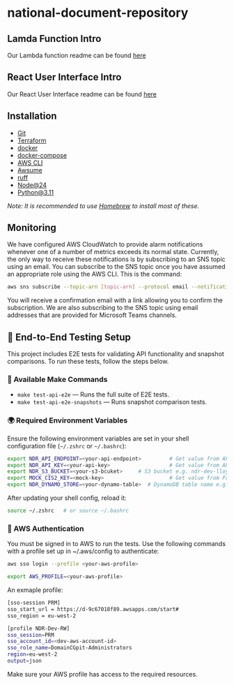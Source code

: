 # national-document-repository

## Lamda Function Intro

Our Lambda function readme can be found [here](lambdas/README.md)

## React User Interface Intro

Our React User Interface readme can be found [here](app/README.md)

## Installation

- [Git](https://git-scm.com/)
- [Terraform](https://formulae.brew.sh/formula/terraform)
- [docker](https://formulae.brew.sh/formula/docker)
- [docker-compose](https://formulae.brew.sh/formula/docker-compose)
- [AWS CLI](https://aws.amazon.com/cli/)
- [Awsume](https://formulae.brew.sh/formula/awsume)
- [ruff](https://formulae.brew.sh/formula/ruff)
- [Node@24](https://formulae.brew.sh/formula/node@24)
- [Python@3.11](https://formulae.brew.sh/formula/python@3.11)

_Note: It is recommended to use [Homebrew](https://brew.sh/) to install most of these._

## Monitoring

We have configured AWS CloudWatch to provide alarm notifications whenever one of a number of metrics exceeds its normal
state. Currently, the only way to receive these notifications is by subscribing to an SNS topic using an email. You can
subscribe to the SNS topic once you have assumed an appropriate role using the AWS CLI. This is the command:

```bash
aws sns subscribe --topic-arn [topic-arn] --protocol email --notification-endpoint [your NHS email]
```

You will receive a confirmation email with a link allowing you to confirm the subscription. We are also subscribing to
the SNS topic using email addresses that are provided for Microsoft Teams channels.

## 🧪 End-to-End Testing Setup

This project includes E2E tests for validating API functionality and snapshot comparisons. To run these tests, follow the steps below.

### 🔧 Available Make Commands

- `make test-api-e2e` — Runs the full suite of E2E tests.
- `make test-api-e2e-snapshots` — Runs snapshot comparison tests.

### 🌍 Required Environment Variables

Ensure the following environment variables are set in your shell configuration file (`~/.zshrc` or `~/.bashrc`):

```bash
export NDR_API_ENDPOINT=<your-api-endpoint>         # Get value from API Gateway
export NDR_API_KEY=<your-api-key>                   # Get value from API Gateway → API Keys for associated env e.g. ndr-dev_apim-api-key
export NDR_S3_BUCKET=<your-s3-bcuket>     # S3 bucket e.g. ndr-dev-lloyd-george-store
export MOCK_CIS2_KEY=<mock-key>                     # Get value from Parameter Store: /auth/password/MOCK_KEY
export NDR_DYNAMO_STORE=<your-dynamo-table>  # DynamoDB table name e.g. ndr-dev_LloydGeorgeReferenceMetadata
```

After updating your shell config, reload it:

```bash
source ~/.zshrc   # or source ~/.bashrc
```

### 🔐 AWS Authentication

You must be signed in to AWS to run the tests. Use the following commands with a profile set up in ~/.aws/config to authenticate:

```bash
aws sso login --profile <your-aws-profile>

export AWS_PROFILE=<your-aws-profile>
```

An exmaple profile:

```bash
[sso-session PRM]
sso_start_url = https://d-9c67018f89.awsapps.com/start#
sso_region = eu-west-2

[profile NDR-Dev-RW]
sso_session=PRM
sso_account_id=<dev-aws-account-id>
sso_role_name=DomainCGpit-Administrators
region=eu-west-2
output=json
```

Make sure your AWS profile has access to the required resources.
